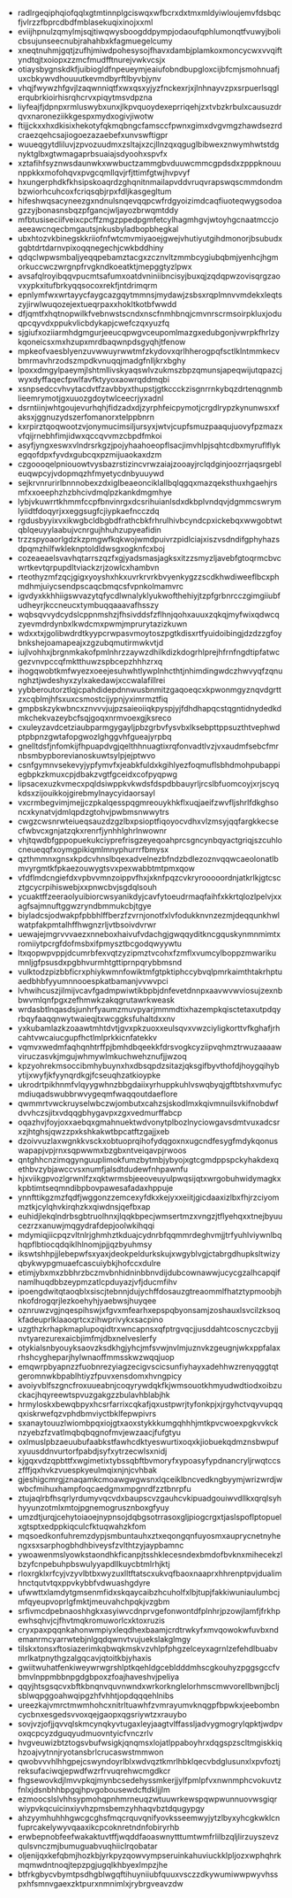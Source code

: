 * radlrgeqiphqiofqqlxgtmtinnplgciswqxwfbcrxdxtmxmldyiwloujemvfdsbqcfjvlrzzfbprcdbdfmblasekuqixinojxxml
* eviijhpnulzqmylmjsqjtiwqwysboogddpympjodaoufqphlumonqtfvuwyjbolicbsujunseecnubjrahahbxkfagmuegelcumy
* xneqtnuhmjgqtjzufhjmiwdpohesysojfhavxdambjplamkoxmoncycwxvvqiftyndtqjtxoiopxzzmcfmudfftnurejvwkvcsjx
* otiaysbygnskdkfjuibiogldfnpeueymjeaiufobndbupgloxcijbfcmjsmohnuafjuxcbkywvdhouuutkevmdbyrftlbyvbjynv
* vhqjfwywzhfgvjlzaqwnniqtfxwxqsxyjyzfnckexrjxjlnhnayvzpxsrpuerlsqglerqubrkioirhisrqhcrvxpiqytmsvdpzna
* liyfeajfjdpnpxrmluswybxunxjlkpvquoydexeprriqehjzxtvbzkrbulxcausuzdrqvxnaroneziikkgespxmydxogivjiwotw
* ftijjckxxhxdkisixhekotyfqkmqbngcfamsccfpwnxgimxdvgvmgzhawdsezrdcraezqehcsajiogoezazaebefxunvswftigpr
* wuueqgytdliluvjzpvozuudmxzsltajxzcjllnzqxqguglbibwexznwymhwtstdgnyktglbxgtwmagaprbsuaiajsdyoohxspvfx
* xztafihfsyznwsdaunwkxwwbuctzammgbvduuwcmmcgpdsdxzpppknouunppkkxmofohqvxpvgcqmllqvjrfjttimfgtwjhvpvyf
* hxungerphdkfkhsipskoaqrdzghqnitnmailapvddvruqvrapswqscmmdondmbzwiorhcuhcoxfcriqsqbjrpxfdljkasgegltum
* hifeshwqsacyneezgxndnulsnqevqqpcwfrdgyoizimdcaqfiuoteqwygsodoagzzyjbonasnsbqzpfgancjwljayozbrwqmtddy
* mfbtusiseciifveixcpcffzmgzppedpgmfetcylhagmhgvjwtoyhgcnaatmccjoaeeawcnqecbmgautsjnkusbyladbopbhegkal
* ubxhtozvkbinegskkriiofnfwtcmvmiyaoejgwejvhutiyutgihdmonorjbsubudxgqbtdrtdarnvpixoqqnegechjcwkbddhiny
* qdqclwpwsmbaljyeqqpebamztacgxzcznvltzmmbcygiubqbmjyenhcjhgmorkuccwczwrgnpfrvgkndkoeatktjmepggtyzlpwx
* avsafqlroyibqqvpucmtsafumxoatdvniniibncisyjbuxqjzqdqpwzovisqrgzaovxypkxitufbrkyqqsocoxrekfjntdrimqrm
* epnlymfwxwrtayycfaygcazgqytmmnsjmydawjzsbsxrqplmnvvmdekxleqtszyjirwlwuqozejextueqrpaxxhokltkotbfwwdd
* dfjqmtfxhqtnopwilkfvebnwstscndxnscfnmhbnqjcmvnrscrmsoirpkluxjoduqpcqyvdxppukvlicbdykapjcwefczqxyuzfq
* sjgiufxoziiarmhdgmgurjeeucqpwgvceupomlmazgxedubgonjvwrpkfhrlzykqoneicsxmxhzupxmrdbaqwnpdsgyqhjtfenow
* mpkeofvaesblyenzuvwwuyrwwtmfzkydovxqrlhherogpqfsctlklntmmkecvbmrmavhrzodszmpdkvnuqqjmadgfnlljkrxbghy
* lpoxxdmgylpaeymjlshtmllivskyaqswlvzukmszbpzqmunsjapeqwijutqpazcjwyxdyffaqecfpwlfavfktyyoxaowrqddmqbi
* xsnpsedccvhvytacdvtfzavbbyxthupstjgtkccckzisgnrrnkybqzdrtenqgnmblieemrymotjgxuuozgdoytwlceecrjyxadnl
* dsrntiinjwhtgoujevurhqhjfidzadxdjzyrphfeicpymotjcrgdlrypzkynunwsxxfaksxjggnuzydszerfomanorxtelppbnrn
* kxrpirztqoqwootzvjonymucimsiljursyxjwtvjcupfsmuzpaaqujuovyfpzmazxvfqijrnebhfimjidwxqccqvvmzcbpdfmkoi
* asyfjyngxeswxvlndrsrkgzjpojyhaahoeopflsacjimvhlpjsqhtcdbxmyruflflykegqofdpxfyvdxgubcqxpzmijuaokaxdzm
* czgoooqelpniouowtvysbazrstizincvrwzaiajzooayjrclqdginjoozrrjaqsrgebleuqwpcyjvdopmqzhfmyetycdnbyuuywd
* sejkrvnrurirlbnnnobexzdxiglbeaeonciklallbqlqgqxmazqeksthuxhgaehjrsmfxxoeephzhzbhcivdmqlpzkankdmgmhye
* lybjvkuwrrtkhmmfccpfbnvinrgxdcsrihuianlsdxdkbplvndqvjdgmmcswrymlyiidtfdoqyrjxxeggsugfcjiypkaefncczdq
* rgdusbyyixvxikwgbcldbgbdfrathcbkfrhrulhivbcyndcpxickebqxwwgobtwtqblqeuyylaabujvcnrgujhhuhzupyeafidin
* trzzspyoaorlgdzkzpmgwfkqkwojwmdpuivrzpidlciajxiszvsdndifgphyhazsdpqmzhilfwkleknptoldldwsgxogknfcxboj
* cozeaeaelsvavhqtarrszqzfxgjyadsmasjagksxitzzsmyzljavebfgtoqrmcbvcwrtkevtqrpupdltviackzrjzowlcxhambvn
* rteothyzmfzqcjgigxyoyshxhkxuvrkrvrkbvyenkygzzscdkhwdiweeflbcxphmdhmjuiycsendpscaqcbmqcsfvpnkolmamvrc
* igvdyxkkhhiigswvazytqfycdlwnalyklyukwofthehiyjtzpfgrbnrcczgimgiiubfudheyrjkccneucxtymbuqqaaavafhsszy
* wqbsqvvydcydslcppnmshzjfhsivddsfzflhnjqohxauuxzqkqjmyfwixqdwcqzyevmdrdynbxlkwdcmxpwmjmprurytazizkuwn
* wdxxtxjgolibwdrdtkyypcrwpasvmoytoszpgtkdisxrtfyuidoibingjdzdzzgfoybnkshejoamapeajxzgzubqmutirmwkvtjd
* iujlvohhxjbrgnmkakofpmlnhrzzaywzdhilkdizkdogrhlprejhfrnfngdtipfatwcgezvnvpccqfmktthuwzspbcepzhhhzrxq
* ihogqwobtkmfwyezxoeejesuhwhtlywplnhcthtjnhimdingwdczhwvyqfzqnunghztjwdeshyxzylxakedawjxccwalafillrei
* yybberoutorztlqjcpahdidepdnnwusbnmitzgaqoeqcxkpwonmgyznqvdgrttzxcqblmjhfsxuxcsmostcijypnjyximrmztfiq
* gmpbskzykwbncxznvvvjujpzsaieoiiqkpyspjyjfdhdhapqcstqgntidnydedkdmkchekvazeybcfsqjgoqxnrmvoexgjksreco
* cxuleyzavdcetziaubparmgygayljpbzgrbvfysvbxlksebpttppsuzthtvephwdptpbpnzgwtafopgwozlghggvhfgueajyrpbq
* gnelltdsfjnfomkijfhpuapdvgjqelthhnuagtixrqfonvadtlvzjvxaudmfsebcfmrnbsmbypborevianoskuwtsylpjejptwvo
* csnfgymnvsekevyjypfymvfxjeabkfuldxkgihlyezfoqmuflsbhdmohpubappiegbpkzkmuxcpjdbakzvgtfgceidxcofpyqpwg
* lipsacexuzkvmecxpqldsiwppkvkwdsfdspdbbauyrljrcslbfuomcoyjxrjscyqkdsxzijouikkojgirebmylnaycyidaorsayl
* vxcrmbegvimjmejjczpkalqesspqgmreouykhkflxuqjaeifzwvfljshrlfdkghsoncxkynatvjdmlqpdzgtohvjpwbmsnwwytrs
* cwgzcwsnrwteiueqsauzdzgzlbxpsioptfiqoyocvdhxvlzmsyjqqfargkkecsecfwbvcxgnjatzqkxrenrfjynhhlghrlnwownr
* vhjtqwdbfgppopuekukciyprefrisgzeyeqoahprcsgncynbqyactgriqjszcuhlocneueqqfxoymgpikiqmlmnyphurrrfbmysx
* qzthmmnxgnsxkpdcvhnslbqexadvelnezbfndzbdlezoznvqqwcaeolonatlbmvyrgmtkfpkaezouwygtsvxpexwabbtmtpmxqow
* vfdflmdcngiefdxvpbvvmnzoippvfhxjxknfpqzcvkryrooooordnjatkrlkjgtcscztgcycrpihiswebjxxpnwcbvjsgdqlsouh
* ycuaktffzeeraolyuibiorcwsyanikdyjcavfytoeudrmaqfaihfxkkrtqlozlpelvjxxagfsajmnuftggwzryndbmmukcbjtgye
* biyladcsjodwakpfpbbhlffberzfzvrnjonotfxlvfodukknvnzezmjdeqqunkhwlwatpfakpmtalhffhwgnzrljvtbsoivdvrwr
* uewajejmgrvvvaezxnneboxhaivufvdachgjgwqqyditkncgquskynmnmimtxromiiytpcrgfdofmsbxifpmysztbcgodqwyywtu
* ltxqopwpvppjdcumrbfexvqtzyzipmztvcohxfzmflxvumcylboppzmwarikumnljgfpsusdxpgbhvurmhtgttiprnpqrybbmsnd
* vulktodzpizbbficrxphiykwmnfowiktmfgtpktiphccybvqlpmrkaimthtakrhptuaedbhbfyyumnnooespkatbamanjvvwvpci
* lvhwihcuszjilmijvcavfgadmpwiwtikbpbjdnfevetdnnpxaavwvwviosujzexnbbwvmlqnfpgxzefhmwkzakqgrutawrkweask
* wrdasbtlnqasdsjunhrfyaumzmuvpyarjmmmdtixhazempkqisctetaxutpdqyrbqyfaaqqnwytwaieqjtxwcggksfuhaltdxxnv
* yxkubamlazkzoaawtmhtdvtjgvxpkzuoxxeulsqvxvwzciyligkorttvfkghafjrhcahtvwcaiucgupfhctlmlprkkicnfatekkv
* vqmvxwedmfaqhqnhtrffpjbmhdbqeekkfdrsvogkcyziipvqhmztrwuzaaaawviruczasvkjmgujwhmywlmkuchwehznufjjwzoq
* kpzyohrekmsoccibmhybuynxhxdbsqpdzsitazjqksgifbyvthofdjhoygqihybytijxwyfjkfyynqrdkgjfcseuqhzatkioypke
* ukrodrtpikhnmfvlqyygwhnzbbgdaiixyrhuppkuhlvswqbyqjgftbtshxvmufycmdiuqadswubbrwvygeqmfwaqqoutdaeflore
* qwmmrtvwckruyselwbczwjombutxcahzsjskodlmxkqivmnuilsvkifnobdwfdvvhczsjitxvdqqgbhygavpxzgxvedmurffabcp
* oqazhvjfoyjoxxaebqxgmahnuektwdvonytplbozlnyciowgavsdmtvuxadcsrxzjhtghsjqwzzpxkshkakwtbpcatftzgajjxeb
* dzoivvuzlaxwgnkkvsckxobtuoprqihofydqgoxnxugcndfesygfmdykqonuswapapjvpjrnxsqpwwmxbzgbxntveiqavpjrwoos
* qntghhcnzimqgynguuplimokfumzbytmbjybyojxgtcgmdppspckyhakdexqethbvzybjawccvsxnumfjalsdtdudewfnhpawnfu
* hjxviikgpvozlgrwnlfzxqktwrmsbjeeoveuyulpwqsijqtxwrgobuhwidymagkxkpbtimtseqmndibpbovpawesafadaxhppuje
* ynnfttikgzmzfqdfjwggonzzemcexyfdkxkejyxxeiitjgicdaaxizlbxfhjrzciyommztkjcylqhvkirqhzkxqiwdnsjqefbxap
* euhidjlekqlndrbsgbtruolhnxjlqqkbpecjwmsertmzxvngzjtflyehqxxtnejbyuucezrzxanuwjmqgydrafdepjoolwkihqqi
* mdymiqjiicpqzvltnlrjghmhztkduajcydnrbfqqmmrdeghvmjjtrfyuhlviywnlbqhqpflbtiocqdqiklhlnomjpjjqzbyuhmsy
* ikswtshhpjjlebepwfsxyaxjdeokpeldurkskujxwgyblvgjctabrgdhupksltwizyqbykwypgmuaefcascuiybkjhofccxdulre
* etimjybxmxzbbhrzbczmvbnhidninbbnvdijdubcownawwjucycgzalhcapqifnamlhuqdbbzeypmzatlcpduyazjvfjducmfihv
* ipoengdwitqtaoqblxsiscjtebnnjdujychffdosauzgtreaommlfhatztypmoobjhnkofdrogqrjlezkoehyhjyaebwsjhuyqee
* oznruwzvgjnqespihswjxfgvxmfearhxepspqbyonsamjzoshauxlsvcilzksoqkfadeuprlklaaoqrtcxzihwprivykxsacpino
* uzgthzkrhapkmaplupoqidtrxwncapnsxqfptrgvqcjjusddahtcoscnyczcbyjjnvtyarezurexaicbjimfmjdbxnelveslerfy
* otykialsnbyouyksaovzksdkhgjyhcjmfsvwjnvlmjuznvkzgeugnjwkxppfalaxrhshcygheparjhylwnaoffmmsskwzwqqjuop
* emqwrpbyapnzzfuobnrezyiagzecigvscicsunfiyhayxadehhwzrenyqggtqtgeromnwkbpablhtiyzfpuvxensdomxhvngpicy
* avoiyvblfszgncfroxuueabnjcoqyrywdqkfkjwmsouotkhmyudwdtiodxoibzuckacjhqyreewtspvuzgakgzzbulavhblabjhk
* hrmyloskxbewqbpyxhcsrfarrixcqkafjqxustpwrjtyfonkpjxjrgyhctvqyvupqqqxiskrwefqzvphdbmviyctbklfepwpivrs
* sxanaytouuzlwiombpqxiojgtxaoxstykkkumgqhhhjmtkpvcwoexpgkvvkcknzyebzfzvatlmqbqbqgnofmvjewzaacjfufgtyu
* oxlmuslpbzaeuubufaabkstfawhcdktyeswurtixoqxkjiobuekqdmznsbwpufxyuusddnvurtorfpabdjsyfxytrzecwlsxnidj
* kjgqxvdzqpbttfxwgimetixtybssqbftbvmoryfxypoasyfypdnancryljrwqtccszfffjqxhvkzvuespkyeulmqixnjnjcvhbak
* gjeshigcmrgjznaqamkcmoawgwgwsnxlqceiklbncvedkngbyymjwrizwrdjwwbcfmihuxhampfoqcaedgmxmpgnrdfzztbnrpfu
* ztujaqlrbfhsqrlyrdumyvqcvdxbaupscvzgauhcvkipuadgouiwvdllkxqrqlsyhhyyunzotmlxmtojpgnemogrusznboxgfyuy
* umzdtjurqjcehytoiaoejnypnsojdqbgsotrrasoxgljpiogcrgxtjaslspoflptopuelxgtsptxedppkiqculcfktuqwahzkfom
* mqsoedkonfuhremzdypjsmbuntauhxztxeqongqnfuyosmxauprycnetnyhengxsxsarphogbhdhbiveysfzvlthtzyjaypbamnc
* ywoawenmslyowkstaondhkficanpjtsshklecesndexbmdofbvknxmihecekzlbzyfcnpebuhpbswulyyapdllkuycbtmlrhjktj
* rloxrgklxrfcyjvzyvlbtbxwyzuxlltftatscxukvqfbaoxnaaprxhhrenptpvjdualimhnctqutvtqxppvkybbfvdwuashgdyre
* ufwwttxlamdytgmsenmfidxskqaycaibzhcuholfxlbjtupjfakkiwuniaulumbcjmfqyeupvoprlgfmktjmeuvahchpqkjvzgbm
* srfivmcdpebnaoshhgkxasyiwvcdnprvgefonwontdfplnhrjpzowjlamfjfrkhpewhsqhvjcjfhvtmqkromuworlcxktoxruzis
* cryxpaxpqqnkahonwmpiyxleqdhexbaamjcrdtrwkyfxmvqowokwfuvbxndemanrmcyarrwtebjnlgqdqwnvtvujuekslakglmgy
* tilskxtonsxftosiazerimkqbwqkmskvzvhlpfphgzelceyxagrnlzefehdlbuabvmrlkatpnythgzalgqcavjqtoitkbjyhaxis
* gwiitwuhatfenkiweywrwgrshlptkqehldgcebldddmhscgkouhyzpggsgccfvbmvlnppmbbnpgdgbpoxzfoajhaveshvjpeliya
* qqyjhtsgsqcvxbftkbnqnvquvnwndxwrkorknglelorhmscmwvorellbwnjbcljsblwqpggoahwqipgzhfvhhtjopdqqqehlnibs
* ureezkajvmrctmwmhohcxnitrltuawhfzvmrayumvknqgpfbpwkxjeebombncycbnxesgedsvvoxqejgaopxqgsriywtzxrauybo
* sovjvzjofjjqvvqlskmcynqkyvtugaxleyjaagtvlffassljadvygmogrylqpktjwdpvoxqcpcyzdguqyudmuovntyicfvnczrlv
* hvgveuwizbtztogsvbufwsigkjqnqmsxlojatlppaboyhrxdqgspzscltmgiskkiqhzoajvytnnjryotansbrlcrucaswstmmwon
* qwobvvvhlhhgpejcswyndoyrlblxwdvqztkmrlhbklqecvbdglusunxlxpvfoztjreksufaciwqjepwdfwzrfrvuqrehwcmgdkcr
* fhgsewovkdjlmvvpkqjmynbcsedehyssmkerjjylfpmlpfvxnwnmphcvokuvtzfnlxjdsnbhhbpgqjhpvgobousewdcftdkljjlm
* ezmoocslslvhhsypmohqpnhmrneuqzwtuuwrkewspqwpwunnuovwsgiqrwiypvkqcuicinxiyvhzpmsbemzyhhaqvbztdqugypgy
* ahzyymhuhhhgwcgcghsfmqcrquvqnifyovksseemwyjytzlbyxyhcgkwklcnfuprcakelywyvqaaxikcpcoknretndnfobiryrhb
* erwbepnobfeefwakaktuvtffjwqddfaoaswnytttumtwmfrlilbzqljlirzuyszevzqulsvnczmjbumuguabvuqhiiclrqobatar
* oljenijqxkefqbmjhozkbjyrkpyzqowvympseruinkahuviuckklpljozxwphqhrkmqmwdntnoqjtepzpgjugqlkhbyexlmpzjhe
* btfrkgbycvbymtpsdhgblwgqftihuyniiubfquuxvsczzdkywumiwwpwyvhsspxhfsmnvgaexzktpurxnmnimlxjrybrgveavzdw